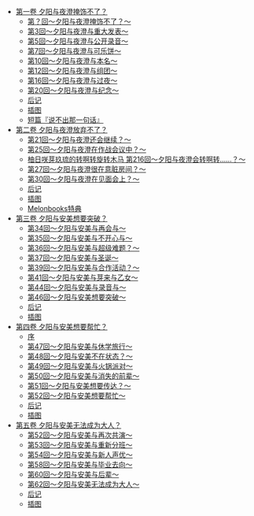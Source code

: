 - [第一卷 夕阳与夜澄掩饰不了？](/声优广播的幕前幕后(声优广播的台前幕后)-作者：二月公/第一卷%20夕阳与夜澄掩饰不了？)
  - [第？回～夕阳与夜澄掩饰不了？～](/声优广播的幕前幕后(声优广播的台前幕后)-作者：二月公/第一卷%20夕阳与夜澄掩饰不了？/第？回～夕阳与夜澄掩饰不了？～.md)
  - [第3回～夕阳与夜澄与重大发表～](/声优广播的幕前幕后(声优广播的台前幕后)-作者：二月公/第一卷%20夕阳与夜澄掩饰不了？/第3回～夕阳与夜澄与重大发表～.md)
  - [第5回～夕阳与夜澄与公开录音～](/声优广播的幕前幕后(声优广播的台前幕后)-作者：二月公/第一卷%20夕阳与夜澄掩饰不了？/第5回～夕阳与夜澄与公开录音～.md)
  - [第7回～夕阳与夜澄与可乐饼～](/声优广播的幕前幕后(声优广播的台前幕后)-作者：二月公/第一卷%20夕阳与夜澄掩饰不了？/第7回～夕阳与夜澄与可乐饼～.md)
  - [第10回～夕阳与夜澄与本名～](/声优广播的幕前幕后(声优广播的台前幕后)-作者：二月公/第一卷%20夕阳与夜澄掩饰不了？/第10回～夕阳与夜澄与本名～.md)
  - [第12回～夕阳与夜澄与组团～](/声优广播的幕前幕后(声优广播的台前幕后)-作者：二月公/第一卷%20夕阳与夜澄掩饰不了？/第12回～夕阳与夜澄与组团～.md)
  - [第16回～夕阳与夜澄与过夜～](/声优广播的幕前幕后(声优广播的台前幕后)-作者：二月公/第一卷%20夕阳与夜澄掩饰不了？/第16回～夕阳与夜澄与过夜～.md)
  - [第20回～夕阳与夜澄与纪念～](/声优广播的幕前幕后(声优广播的台前幕后)-作者：二月公/第一卷%20夕阳与夜澄掩饰不了？/第20回～夕阳与夜澄与纪念～.md)
  - [后记](/声优广播的幕前幕后(声优广播的台前幕后)-作者：二月公/第一卷%20夕阳与夜澄掩饰不了？/后记.md)
  - [插图](/声优广播的幕前幕后(声优广播的台前幕后)-作者：二月公/第一卷%20夕阳与夜澄掩饰不了？/插图.md)
  - [短篇『说不出那一句话』](/声优广播的幕前幕后(声优广播的台前幕后)-作者：二月公/第一卷%20夕阳与夜澄掩饰不了？/短篇『说不出那一句话』.md)
- [第二卷 夕阳与夜澄放弃不了？](/声优广播的幕前幕后(声优广播的台前幕后)-作者：二月公/第二卷%20夕阳与夜澄放弃不了？)
  - [第21回～夕阳与夜澄还会继续？～](/声优广播的幕前幕后(声优广播的台前幕后)-作者：二月公/第二卷%20夕阳与夜澄放弃不了？/第21回～夕阳与夜澄还会继续？～.md)
  - [第25回～夕阳与夜澄在作战会议中？～](/声优广播的幕前幕后(声优广播的台前幕后)-作者：二月公/第二卷%20夕阳与夜澄放弃不了？/第25回～夕阳与夜澄在作战会议中？～.md)
  - [柚日咲芽玖琉的转啊转旋转木马 第216回～夕阳与夜澄会转啊转……？～](/声优广播的幕前幕后(声优广播的台前幕后)-作者：二月公/第二卷%20夕阳与夜澄放弃不了？/柚日咲芽玖琉的转啊转旋转木马%20第216回～夕阳与夜澄会转啊转……？～.md)
  - [第27回～夕阳与夜澄很在意脏房间？～](/声优广播的幕前幕后(声优广播的台前幕后)-作者：二月公/第二卷%20夕阳与夜澄放弃不了？/第27回～夕阳与夜澄很在意脏房间？～.md)
  - [第30回～夕阳与夜澄在见面会上？～](/声优广播的幕前幕后(声优广播的台前幕后)-作者：二月公/第二卷%20夕阳与夜澄放弃不了？/第30回～夕阳与夜澄在见面会上？～.md)
  - [后记](/声优广播的幕前幕后(声优广播的台前幕后)-作者：二月公/第二卷%20夕阳与夜澄放弃不了？/后记.md)
  - [插图](/声优广播的幕前幕后(声优广播的台前幕后)-作者：二月公/第二卷%20夕阳与夜澄放弃不了？/插图.md)
  - [Melonbooks特典](/声优广播的幕前幕后(声优广播的台前幕后)-作者：二月公/第二卷%20夕阳与夜澄放弃不了？/Melonbooks特典.md)
- [第三卷 夕阳与安美想要突破？](/声优广播的幕前幕后(声优广播的台前幕后)-作者：二月公/第三卷%20夕阳与安美想要突破？)
  - [第34回～夕阳与安美与再会与～](/声优广播的幕前幕后(声优广播的台前幕后)-作者：二月公/第三卷%20夕阳与安美想要突破？/第34回～夕阳与安美与再会与～.md)
  - [第35回～夕阳与安美与不开心与～](/声优广播的幕前幕后(声优广播的台前幕后)-作者：二月公/第三卷%20夕阳与安美想要突破？/第35回～夕阳与安美与不开心与～.md)
  - [第36回～夕阳与安美与超级难题？～](/声优广播的幕前幕后(声优广播的台前幕后)-作者：二月公/第三卷%20夕阳与安美想要突破？/第36回～夕阳与安美与超级难题？～.md)
  - [第37回～夕阳与安美与圣诞～](/声优广播的幕前幕后(声优广播的台前幕后)-作者：二月公/第三卷%20夕阳与安美想要突破？/第37回～夕阳与安美与圣诞～.md)
  - [第39回～夕阳与安美与合作活动？～](/声优广播的幕前幕后(声优广播的台前幕后)-作者：二月公/第三卷%20夕阳与安美想要突破？/第39回～夕阳与安美与合作活动？～.md)
  - [第41回～夕阳与安美与芽来与乙女～](/声优广播的幕前幕后(声优广播的台前幕后)-作者：二月公/第三卷%20夕阳与安美想要突破？/第41回～夕阳与安美与芽来与乙女～.md)
  - [第44回～夕阳与安美与录音与～](/声优广播的幕前幕后(声优广播的台前幕后)-作者：二月公/第三卷%20夕阳与安美想要突破？/第44回～夕阳与安美与录音与～.md)
  - [第46回～夕阳与安美想要突破～](/声优广播的幕前幕后(声优广播的台前幕后)-作者：二月公/第三卷%20夕阳与安美想要突破？/第46回～夕阳与安美想要突破～.md)
  - [后记](/声优广播的幕前幕后(声优广播的台前幕后)-作者：二月公/第三卷%20夕阳与安美想要突破？/后记.md)
  - [插图](/声优广播的幕前幕后(声优广播的台前幕后)-作者：二月公/第三卷%20夕阳与安美想要突破？/插图.md)
- [第四卷 夕阳与安美想要帮忙？](/声优广播的幕前幕后(声优广播的台前幕后)-作者：二月公/第四卷%20夕阳与安美想要帮忙？)
  - [序](/声优广播的幕前幕后(声优广播的台前幕后)-作者：二月公/第四卷%20夕阳与安美想要帮忙？/序.md)
  - [第47回～夕阳与安美与休学旅行～](/声优广播的幕前幕后(声优广播的台前幕后)-作者：二月公/第四卷%20夕阳与安美想要帮忙？/第47回～夕阳与安美与休学旅行～.md)
  - [第48回～夕阳与安美不在状态？～](/声优广播的幕前幕后(声优广播的台前幕后)-作者：二月公/第四卷%20夕阳与安美想要帮忙？/第48回～夕阳与安美不在状态？～.md)
  - [第49回～夕阳与安美与火锅派对～](/声优广播的幕前幕后(声优广播的台前幕后)-作者：二月公/第四卷%20夕阳与安美想要帮忙？/第49回～夕阳与安美与火锅派对～.md)
  - [第50回～夕阳与安美与消失的前辈～](/声优广播的幕前幕后(声优广播的台前幕后)-作者：二月公/第四卷%20夕阳与安美想要帮忙？/第50回～夕阳与安美与消失的前辈～.md)
  - [第51回～夕阳与安美想要传达？～](/声优广播的幕前幕后(声优广播的台前幕后)-作者：二月公/第四卷%20夕阳与安美想要帮忙？/第51回～夕阳与安美想要传达？～.md)
  - [第52回～夕阳与安美想要帮忙～](/声优广播的幕前幕后(声优广播的台前幕后)-作者：二月公/第四卷%20夕阳与安美想要帮忙？/第52回～夕阳与安美想要帮忙～.md)
  - [后记](/声优广播的幕前幕后(声优广播的台前幕后)-作者：二月公/第四卷%20夕阳与安美想要帮忙？/后记.md)
  - [插图](/声优广播的幕前幕后(声优广播的台前幕后)-作者：二月公/第四卷%20夕阳与安美想要帮忙？/插图.md)
- [第五卷 夕阳与安美无法成为大人？](/声优广播的幕前幕后(声优广播的台前幕后)-作者：二月公/第五卷%20夕阳与安美无法成为大人？)
  - [第52回～夕阳与安美与再次共演～](/声优广播的幕前幕后(声优广播的台前幕后)-作者：二月公/第五卷%20夕阳与安美无法成为大人？/第52回～夕阳与安美与再次共演～.md)
  - [第53回～夕阳与安美与重新分班～](/声优广播的幕前幕后(声优广播的台前幕后)-作者：二月公/第五卷%20夕阳与安美无法成为大人？/第53回～夕阳与安美与重新分班～.md)
  - [第54回～夕阳与安美与新人声优～](/声优广播的幕前幕后(声优广播的台前幕后)-作者：二月公/第五卷%20夕阳与安美无法成为大人？/第54回～夕阳与安美与新人声优～.md)
  - [第58回～夕阳与安美与毕业去向～](/声优广播的幕前幕后(声优广播的台前幕后)-作者：二月公/第五卷%20夕阳与安美无法成为大人？/第58回～夕阳与安美与毕业去向～.md)
  - [第60回～夕阳与安美与后辈～](/声优广播的幕前幕后(声优广播的台前幕后)-作者：二月公/第五卷%20夕阳与安美无法成为大人？/第60回～夕阳与安美与后辈～.md)
  - [第62回～夕阳与安美无法成为大人～](/声优广播的幕前幕后(声优广播的台前幕后)-作者：二月公/第五卷%20夕阳与安美无法成为大人？/第62回～夕阳与安美无法成为大人～.md)
  - [后记](/声优广播的幕前幕后(声优广播的台前幕后)-作者：二月公/第五卷%20夕阳与安美无法成为大人？/后记.md)
  - [插图](/声优广播的幕前幕后(声优广播的台前幕后)-作者：二月公/第五卷%20夕阳与安美无法成为大人？/插图.md)
